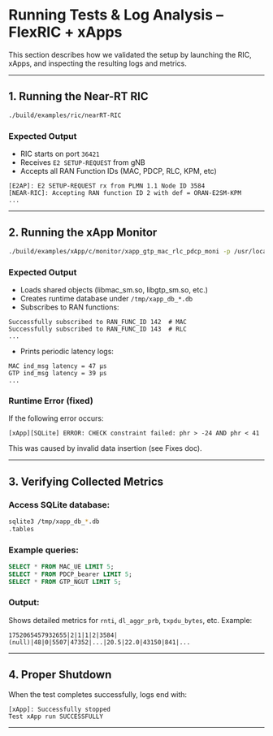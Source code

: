 # Running Tests & Log Analysis – FlexRIC + xApps

This section describes how we validated the setup by launching the RIC, xApps, and inspecting the resulting logs and metrics.

---

## 1. Running the Near-RT RIC

```bash
./build/examples/ric/nearRT-RIC
```

### Expected Output
- RIC starts on port `36421`
- Receives `E2 SETUP-REQUEST` from gNB
- Accepts all RAN Function IDs (MAC, PDCP, RLC, KPM, etc)

```
[E2AP]: E2 SETUP-REQUEST rx from PLMN 1.1 Node ID 3584
[NEAR-RIC]: Accepting RAN function ID 2 with def = ORAN-E2SM-KPM
...
```


---

## 2. Running the xApp Monitor

```bash
./build/examples/xApp/c/monitor/xapp_gtp_mac_rlc_pdcp_moni -p /usr/local/lib/flexric/ -c /usr/local/etc/flexric/flexric.conf
```

### Expected Output
- Loads shared objects (libmac_sm.so, libgtp_sm.so, etc.)
- Creates runtime database under `/tmp/xapp_db_*.db`
- Subscribes to RAN functions:
```
Successfully subscribed to RAN_FUNC_ID 142  # MAC
Successfully subscribed to RAN_FUNC_ID 143  # RLC
...
```
- Prints periodic latency logs:
```
MAC ind_msg latency = 47 μs
GTP ind_msg latency = 39 μs
...
```

### Runtime Error (fixed)
If the following error occurs:
```
[xApp][SQLite] ERROR: CHECK constraint failed: phr > -24 AND phr < 41
```
This was caused by invalid data insertion (see Fixes doc).

---

## 3. Verifying Collected Metrics

### Access SQLite database:
```bash
sqlite3 /tmp/xapp_db_*.db
.tables
```

### Example queries:
```sql
SELECT * FROM MAC_UE LIMIT 5;
SELECT * FROM PDCP_bearer LIMIT 5;
SELECT * FROM GTP_NGUT LIMIT 5;
```

### Output:
Shows detailed metrics for `rnti`, `dl_aggr_prb`, `txpdu_bytes`, etc. Example:
```
1752065457932655|2|1|1|2|3584|(null)|48|0|5507|47352|...|20.5|22.0|43150|841|...
```

---

## 4. Proper Shutdown

When the test completes successfully, logs end with:
```
[xApp]: Successfully stopped
Test xApp run SUCCESSFULLY
```

---
